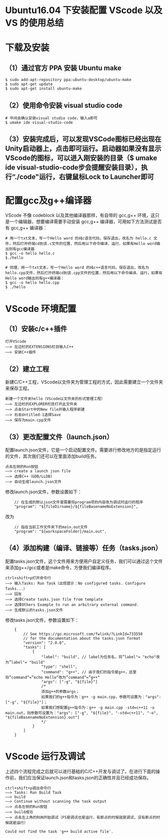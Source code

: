 # Ubuntu16.04 下安装配置 VScode 以及 VS 的使用总结

# 下载及安装

## （1）通过官方 PPA 安装 Ubuntu make

    $ sudo add-apt-repository ppa:ubuntu-desktop/ubuntu-make
    $ sudo apt-get update
    $ sudo apt-get install ubuntu-make

## （2）使用命令安装 visual studio code

    # 中间会确认安装visual studio code，输入a即可
    $ umake ide visual-studio-code

## （3）安装完成后，可以发现VSCode图标已经出现在Unity启动器上，点击即可运行。启动器如果没有显示VScode的图标，可以进入刚安装的目录（$ umake ide visual-studio-code步会提醒安装目录），执行“./code"运行，右键鼠标Lock to Launcher即可

# 配置gcc及g++编译器

VScode 不像 codeblock 以及其他编译器那样，有自带的 gcc,g++ 环境，这只是一个编辑器，想要编译需要手动安装 gcc,g++ 编译器，可用如下方法测试是否有 gcc,g++ 编译器：

    # 用一个txt文本，写一个Hello word 的纯c语言代码，保存退出，改名为 hello.c 文件，然后打开终端cd到该.c文件的位置，然后用以下命令编译、运行，如果有Hello word输出则有gcc编译器
    $ gcc -o hello hello.c
    $./hello

    # 同理，用一个txt文本，写一个Hello word 的纯c++语言代码，保存退出，改名为 hello.cpp文件，然后打开终端cd到该.cpp文件的位置，然后用以下命令编译、运行，如果有Hello word输出则有g++编译器：
    $ gcc -o hello hello.cpp
    $ ./hello

# VScode 环境配置

## （1）安装c/c++插件

    打开VScode  
    ——> 左边栏的EXTENSIONS栏目输入C++  
    ——> 安装C++插件

## （2）建立工程

新建C/C++工程，VScode以文件夹为管理工程的方式，因此需要建立一个文件夹来保存工程。

    新建一个文件夹hello（VScode以文件夹的形式管理工程）  
    ——> 左边栏的EXPLORER栏目打开此文件夹  
    ——> 点击Start中的New file并输入程序新建  
    ——> 右击Untitled-1选择Save  
    ——> 保存为main.cpp文件

## （3）更改配置文件（launch.json）

配置launch.json文件，它是一个启动配置文件。需要进行修改地方的是指定运行的文件，其次我们还可以在里面添加build任务。

    点击左侧的Run按钮  
    ——> create a launch json file  
    ——> 选择C++（GDB/LLDB)  
    ——> 自动生成launch.json文件

修改launch.json文件，参数设置如下：

        // 在生成的默认json文件里需要将program项的内容改为调试时运行的程序  
        "program": "${fileDirname}/${fileBasenameNoExtension}",

改为

        // 指在当前工作文件夹下的main.out文件  
        "program": "${workspaceFolder}/main.out",

## （4）添加构建（编译、链接等）任务（tasks.json）

配置tasks.json文件，这个文件用来方便用户自定义任务，我们可以通过这个文件来添加g++/gcc或者是make命令，方便我们编译程序。

    ctrl+shift+p打开命令行  
    ——> 输入Tasks: Run Task（出现提示：No configured tasks. Configure Tasks...）  
    ——> 回车  
    ——> 选择Create tasks.json file from template  
    ——> 选择Others Example to run an arbitrary external command.  
    ——> 生成默认的tasks.json文件

修改tasks.json文件，参数设置如下：

        {
            // See https://go.microsoft.com/fwlink/?LinkId=733558
            // for the documentation about the tasks.json format
            "version": "2.0.0",
            "tasks": [
                {
                    "label": "build", // label为任务名，将”label"= "echo"改为”label"= "build"
                    "type": "shell",
                    "command": "g++", // 由于我们的指令是g++，这里将”command“=”echo Hello“改为”command“=”g++“
                    "args": ["-g", "${file}"]
                    /*
                    添加g++的参数args；
                    如果我们的g++指令为：g++ -g main.cpp，参数可设置为："args": ["-g", "${file}"]；
                    如果我们想配置g++指令为：g++ -g main.cpp -std=c++11 -o main.out，则参数可设置为："args": ["-g", "${file}", "-std=c++11", "-o", "${fileBasenameNoExtension}.out"]
                    */
                }
            ]
        }

# VScode 运行及调试

上述四个流程完成之后就可以进行基础的C/C++开发与调试了。在进行下面的操作前，我们应当保证launch.json和tasks.json的正确性并且已经成功保存。

    ctrl+shift+p调出命令行  
    ——> Tasks: Run Build Task  
    ——> build  
    ——> Continue without scanning the task output  
    ——> 点击左侧的Run按钮  
    ——> build成功  
    ——> 点击左上角的RUN开始调试（F5是调试也是运行，有断点的时候就是调试，没有断点的时候就是运行）
    
    Could not find the task 'g++ build active file'.
